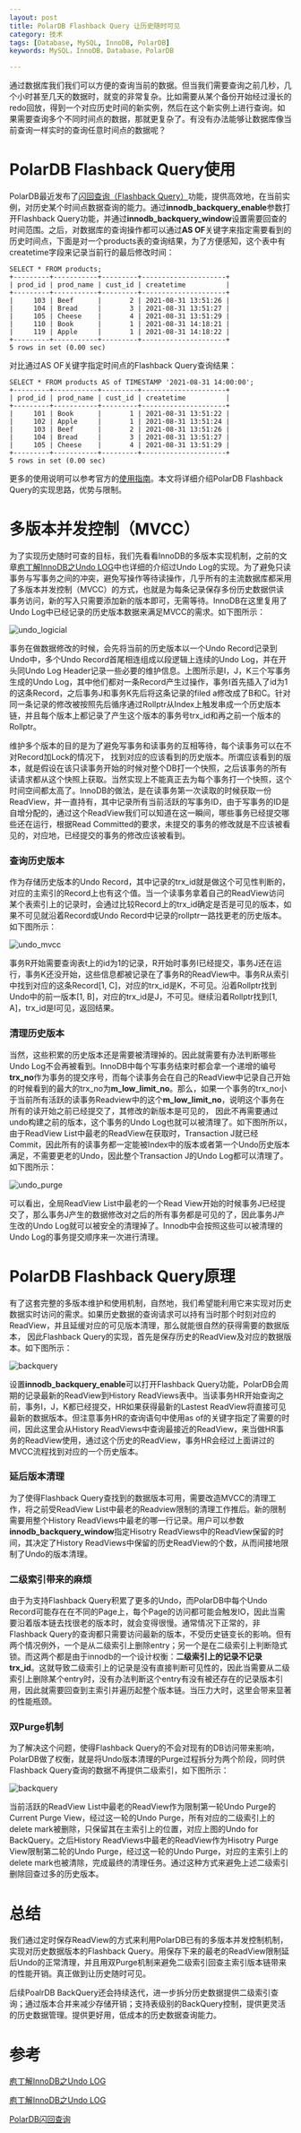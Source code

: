 ```yaml
---
layout: post
title: PolarDB Flashback Query 让历史随时可见
category: 技术
tags: [Database, MySQL, InnoDB, PolarDB]
keywords: MySQL，InnoDB，Database，PolarDB

---
```


通过数据库我们我们可以方便的查询当前的数据。但当我们需要查询之前几秒，几个小时甚至几天的数据时，就变的非常复杂。比如需要从某个备份开始经过漫长的redo回放，得到一个对应历史时间的新实例，然后在这个新实例上进行查询。如果需要查询多个不同时间点的数据，那就更复杂了。有没有办法能够让数据库像当前查询一样实时的查询任意时间点的数据呢？

# PolarDB Flashback Query使用

PolarDB最近发布了[闪回查询（Flashback Query）](https://help.aliyun.com/document_detail/342785.htm)功能，提供高效地，在当前实例，对历史某个时间点数据查询的能力。通过**innodb_backquery_enable**参数打开Flashback Query功能，并通过**innodb_backquery_window**设置需要回查的时间范围。之后，对数据库的查询操作都可以通过**AS OF**关键字来指定需要看到的历史时间点，下面是对一个products表的查询结果，为了方便感知，这个表中有createtime字段来记录当前行的最后修改时间：

```
SELECT * FROM products;
+---------+-----------+---------+---------------------+
| prod_id | prod_name | cust_id | createtime          |
+---------+-----------+---------+---------------------+
|     103 | Beef      |       2 | 2021-08-31 13:51:26 |
|     104 | Bread     |       3 | 2021-08-31 13:51:27 |
|     105 | Cheese    |       4 | 2021-08-31 13:51:29 |
|     110 | Book      |       1 | 2021-08-31 14:18:21 |
|     119 | Apple     |       1 | 2021-08-31 14:18:22 |
+---------+-----------+---------+---------------------+
5 rows in set (0.00 sec)
```

对比通过AS OF关键字指定时间点的Flashback Query查询结果：

```
SELECT * FROM products AS of TIMESTAMP '2021-08-31 14:00:00';
+---------+-----------+---------+---------------------+
| prod_id | prod_name | cust_id | createtime          |
+---------+-----------+---------+---------------------+
|     101 | Book      |       1 | 2021-08-31 13:51:22 |
|     102 | Apple     |       1 | 2021-08-31 13:51:24 |
|     103 | Beef      |       2 | 2021-08-31 13:51:26 |
|     104 | Bread     |       3 | 2021-08-31 13:51:27 |
|     105 | Cheese    |       4 | 2021-08-31 13:51:29 |
+---------+-----------+---------+---------------------+
5 rows in set (0.00 sec)
```

更多的使用说明可以参考官方的[使用指南](https://help.aliyun.com/document_detail/342785.html)。本文将详细介绍PolarDB Flashback Query的实现思路，优势与限制。



# 多版本并发控制（MVCC）

为了实现历史随时可查的目标，我们先看看InnoDB的多版本实现机制，之前的文章[庖丁解InnoDB之Undo LOG](http://catkang.github.io/2021/10/30/mysql-undo.html)中也详细的介绍过Undo Log的实现。为了避免只读事务与写事务之间的冲突，避免写操作等待读操作，几乎所有的主流数据库都采用了多版本并发控制（MVCC）的方式，也就是为每条记录保存多份历史数据供读事务访问，新的写入只需要添加新的版本即可，无需等待。InnoDB在这里复用了Undo Log中已经记录的历史版本数据来满足MVCC的需求。如下图所示：

![undo_logicial](http://catkang.github.io/assets/img/innodb_undo/undo_logical.png)

事务在做数据修改的时候，会先将当前的历史版本以一个Undo Record记录到Undo中，多个Undo Record首尾相连组成以段逻辑上连续的Undo Log，并在开头同Undo Log Header记录一些必要的维护信息。上图所示是I，J，K三个写事务生成的Undo Log，其中他们都对一条Record产生过操作，事务I首先插入了id为1的这条Record，之后事务J和事务K先后将这条记录的filed a修改成了B和C。针对同一条记录的修改被按照先后循序通过Rollptr从Index上触发串成一个历史版本链，并且每个版本上都记录了产生这个版本的事务号trx_id和再之前一个版本的Rollptr。

维护多个版本的目的是为了避免写事务和读事务的互相等待，每个读事务可以在不对Record加Lock的情况下， 找到对应的应该看到的历史版本。所谓应该看到的版本，就是假设在该只读事务开始的时候对整个DB打一个快照，之后该事务的所有读请求都从这个快照上获取。当然实现上不能真正去为每个事务打一个快照，这个时间空间都太高了。InnoDB的做法，是在读事务第一次读取的时候获取一份ReadView，并一直持有，其中记录所有当前活跃的写事务ID，由于写事务的ID是自增分配的，通过这个ReadView我们可以知道在这一瞬间，哪些事务已经提交哪些还在运行，根据Read Committed的要求，未提交的事务的修改就是不应该被看见的，对应地，已经提交的事务的修改应该被看到。



### 查询历史版本

作为存储历史版本的Undo Record，其中记录的trx_id就是做这个可见性判断的，对应的主索引的Record上也有这个值。当一个读事务拿着自己的ReadView访问某个表索引上的记录时，会通过比较Record上的trx_id确定是否是可见的版本，如果不可见就沿着Record或Undo Record中记录的rollptr一路找更老的历史版本。如下图所示：

![undo_mvcc](http://catkang.github.io/assets/img/innodb_undo/undo_mvcc.png)

事务R开始需要查询表t上的id为1的记录，R开始时事务I已经提交，事务J还在运行，事务K还没开始，这些信息都被记录在了事务R的ReadView中。事务R从索引中找到对应的这条Record[1, C]，对应的trx_id是K，不可见。沿着Rollptr找到Undo中的前一版本[1, B]，对应的trx_id是J，不可见。继续沿着Rollptr找到[1, A]，trx_id是I可见，返回结果。



### 清理历史版本

当然，这些积累的历史版本还是需要被清理掉的。因此就需要有办法判断哪些Undo Log不会再被看到。InnoDB中每个写事务结束时都会拿一个递增的编号**trx_no**作为事务的提交序号，而每个读事务会在自己的ReadView中记录自己开始的时候看到的最大的trx_no为**m_low_limit_no**。那么，如果一个事务的trx_no小于当前所有活跃的读事务Readview中的这个**m_low_limit_no**，说明这个事务在所有的读开始之前已经提交了，其修改的新版本是可见的， 因此不再需要通过undo构建之前的版本，这个事务的Undo Log也就可以被清理了。如下图所所以，由于ReadView List中最老的ReadView在获取时，Transaction J就已经Commit，因此所有的读事务都一定能被Index中的版本或者第一个Undo历史版本满足，不需要更老的Undo，因此整个Transaction J的Undo Log都可以清理了。如下图所示：

![undo_purge](http://catkang.github.io/assets/img/innodb_undo/undo_purge.png)

可以看出，全局ReadView List中最老的一个Read View开始的时候事务J已经提交了，那么事务J产生的数据修改对之后的所有事务都是可见的了，因此事务J产生改的Undo Log就可以被安全的清理掉了。Innodb中会按照这些可以被清理的Undo Log的事务提交顺序来一次进行清理。



# PolarDB Flashback Query原理

有了这套完整的多版本维护和使用机制，自然地，我们希望能利用它来实现对历史数据实时访问的需求。如果历史数据的查询请求可以持有当时那个时刻对应的ReadView，并且延缓对应的可见版本清理，那么就能很自然的获得需要的数据版本， 因此Flashback Query的实现，首先是保存历史的ReadView及对应的数据版本。如下图所示：

![backquery](http://catkang.github.io/assets/img/backquery/backquery1.png)

设置**innodb_backquery_enable**可以打开Flashback Query功能，PolarDB会周期的记录最新的ReadView到History ReadViews表中。当读事务HR开始查询之前，事务I，J，K都已经提交，HR如果获得最新的Lastest ReadView将直接可见最新的数据版本。但注意事务HR的查询语句中使用as of的关键字指定了需要的时间，因此这里会从History ReadViews中查询最接近的ReadView，来当做HR事务的ReadView使用，通过这个历史的ReadView，事务HR会经过上面讲过的MVCC流程找到对应的一个历史版本。



### 延后版本清理

为了使得Flashback Query查找到的数据版本可用，需要改造MVCC的清理工作，将之前受ReadView List中最老的Readview限制的清理工作推后。新的限制需要用整个History ReadViews中最老的哪一行记录。用户可以参数**innodb_backquery_window**指定Hisotry ReadViews中的ReadView保留的时间，其决定了History ReadViews中保留的历史ReadView的个数，从而间接地限制了Undo的版本清理。



### 二级索引带来的麻烦

由于为支持Flashback Query积累了更多的Undo，而PolarDB中每个Undo Record可能存在在不同的Page上，每个Page的访问都可能会触发IO，因此当需要沿着版本链去找很老的版本时，就会变得很慢。通常情况下正常的，非Flashback Query的查询都只需要访问最新的版本，不受历史链变长的影响。但有两个情况例外，一个是从二级索引上删除entry；另一个是在二级索引上判断隐式锁。而这两个都是由于innodb的一个设计权衡：**二级索引上的记录不记录trx_id**。这就导致二级索引上的记录是没有直接判断可见性的，因此当需要从二级索引上删除某个entry时，没有办法判断这个entry有没有被还存在的记录版本引用，因此就需要回查到主索引并遍历起整个版本链。当压力大时，这里会带来显著的性能瓶颈。



### 双Purge机制

为了解决这个问题，使得Flashback Query的不会对现有的DB访问带来影响，PolarDB做了权衡，就是将Undo版本清理的Purge过程拆分为两个阶段，同时供Flashback Query查询的数据不再提供二级索引，如下图所示：

![backquery](http://catkang.github.io/assets/img/backquery/backquery2.png)

当前活跃的ReadView List中最老的ReadView作为限制第一轮Undo Purge的Current Purge View，经过这一轮的Undo Purge，所有对应的二级索引上的delete mark被删除，只保留其在主索引上的位置，对应上图的Undo for BackQuery。之后History ReadViews中最老的ReadView作为Hisotry Purge View限制第二轮的Undo Purge，经过这一轮的Undo Purge，对应的主索引上的delete mark也被清除，完成最终的清理任务。通过这种方式来避免上述二级索引删除回查过多的历史版本。



# 总结

我们通过定时保存ReadView的方式来利用PolarDB已有的多版本并发控制机制，实现对历史数据版本的Flashback Query。用保存下来的最老的ReadView限制延后Undo的正常清理，并且用双Purge机制来避免二级索引回查主索引版本链带来的性能开销。真正做到让历史随时可见。

后续PoalrDB BackQuery还会持续迭代，进一步拆分历史数据提供二级索引查询；通过版本合并来减少存储开销；支持表级别的BackQuery控制，提供更灵活的历史数据管理。提供更好用，低成本的历史数据查询能力。





# 参考

[庖丁解InnoDB之Undo LOG](https://zhuanlan.zhihu.com/p/427911093)

[庖丁解InnoDB之Undo LOG](http://catkang.github.io/2021/10/30/mysql-undo.html)

[PolarDB闪回查询](https://help.aliyun.com/document_detail/342785.html)



